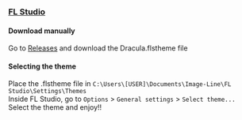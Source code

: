 ### [FL Studio](https://www.image-line.com/)

#### Download manually
Go to [Releases](https://github.com/DJAruun/fl-studio/releases/tag/theme) and download the Dracula.flstheme file

#### Selecting the theme
Place the .flstheme file in `C:\Users\[USER]\Documents\Image-Line\FL Studio\Settings\Themes` <br/>
Inside FL Studio, go to `Options` > `General settings` > `Select theme...` <br/>
Select the theme and enjoy!!
